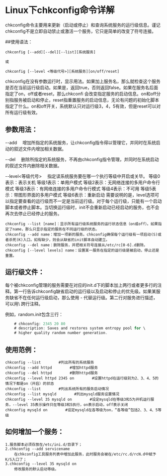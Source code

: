 # Linux下chkconfig命令详解

chkconfig命令主要用来更新（启动或停止）和查询系统服务的运行级信息。谨记chkconfig不是立即自动禁止或激活一个服务，它只是简单的改变了符号连接。

##使用语法：

	chkconfig [--add][--del][--list][系统服务] 
	
	或
	
	chkconfig [--level <等级代号>][系统服务][on/off/reset]

chkconfig在没有参数运行时，显示用法。如果加上服务名，那么就检查这个服务是否在当前运行级启动。如果是，返回true，否则返回false。如果在服务名后面指定了on，off或者reset，那么chkconfi 会改变指定服务的启动信息。on和off分别指服务被启动和停止，reset指重置服务的启动信息，无论有问题的初始化脚本指定了什么。on和off开关，系统默认只对运行级3，4，5有效，但是reset可以对所有运行级有效。

## 参数用法：

   --add 　增加所指定的系统服务，让chkconfig指令得以管理它，并同时在系统启动的叙述文件内增加相关数据。

   --del 　删除所指定的系统服务，不再由chkconfig指令管理，并同时在系统启动的叙述文件内删除相关数据。

   --level<等级代号> 　指定读系统服务要在哪一个执行等级中开启或关毕。
      等级0表示：表示关机
      等级1表示：单用户模式
      等级2表示：无网络连接的多用户命令行模式
      等级3表示：有网络连接的多用户命令行模式
      等级4表示：不可用
      等级5表示：带图形界面的多用户模式
      等级6表示：重新启动
      需要说明的是，level选项可以指定要查看的运行级而不一定是当前运行级。对于每个运行级，只能有一个启动脚本或者停止脚本。当切换运行级时，init不会重新启动已经启动的服务，也不会再次去停止已经停止的服务。

    chkconfig --list [name]：显示所有运行级系统服务的运行状态信息（on或off）。如果指定了name，那么只显示指定的服务在不同运行级的状态。
    chkconfig --add name：增加一项新的服务。chkconfig确保每个运行级有一项启动(S)或者杀死(K)入口。如有缺少，则会从缺省的init脚本自动建立。
    chkconfig --del name：删除服务，并把相关符号连接从/etc/rc[0-6].d删除。
    chkconfig [--level levels] name：设置某一服务在指定的运行级是被启动，停止还是重置。

## 运行级文件：

每个被chkconfig管理的服务需要在对应的init.d下的脚本加上两行或者更多行的注释。第一行告诉chkconfig缺省启动的运行级以及启动和停止的优先级。如果某服务缺省不在任何运行级启动，那么使用 - 代替运行级。第二行对服务进行描述，可以用\ 跨行注释。

例如，random.init包含三行：

``` go
	# chkconfig: 2345 20 80
	# description: Saves and restores system entropy pool for \
	# higher quality random number generation.
```

## 使用范例：
	chkconfig --list        #列出所有的系统服务
	chkconfig --add httpd        #增加httpd服务
	chkconfig --del httpd        #删除httpd服务
	chkconfig --level httpd 2345 on        #设置httpd在运行级别为2、3、4、5的情况下都是on（开启）的状态
	chkconfig --list        #列出系统所有的服务启动情况
	chkconfig --list mysqld        #列出mysqld服务设置情况
	chkconfig --level 35 mysqld on        #设定mysqld在等级3和5为开机运行服务，--level 35表示操作只在等级3和5执行，on表示启动，off表示关闭
	chkconfig mysqld on        #设定mysqld在各等级为on，“各等级”包括2、3、4、5等级

## 如何增加一个服务：
	1.服务脚本必须存放在/etc/ini.d/目录下；
	2.chkconfig --add servicename
	    在chkconfig工具服务列表中增加此服务，此时服务会被在/etc/rc.d/rcN.d中赋予K/S入口了；
	3.chkconfig --level 35 mysqld on
	    修改服务的默认启动等级。